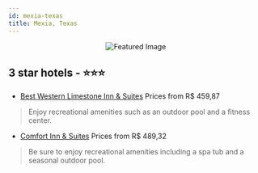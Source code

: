 ```yaml
---
id: mexia-texas
title: Mexia, Texas
---
```


<center><img src="https://i.travelapi.com/hotels/2000000/1600000/1591600/1591593/0a625274_z.jpg" alt="Featured Image" /></center>


##  3 star hotels - ⭐️⭐️⭐️

-    [Best Western Limestone Inn & Suites](https://us.hurb.com/hotels/mexia/best-western-limestone-inn-suites-JNP-JP080225?cmp=18055) Prices from R$ 459,87
   > Enjoy recreational amenities such as an outdoor pool and a fitness center.
-    [Comfort Inn & Suites](https://us.hurb.com/hotels/mexia/comfort-inn-suites-JNP-JP913603?cmp=18055) Prices from R$ 489,32
   > Be sure to enjoy recreational amenities including a spa tub and a seasonal outdoor pool.

